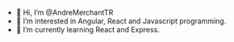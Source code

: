 - 👋 Hi, I’m @AndreMerchantTR
- 👀 I’m interested in Angular, React and Javascript programming.
- 🌱 I’m currently learning React and Express.

<!---
AndreMerchantTR/AndreMerchantTR is a ✨ special ✨ repository because its `README.md` (this file) appears on your GitHub profile.
You can click the Preview link to take a look at your changes.
--->
